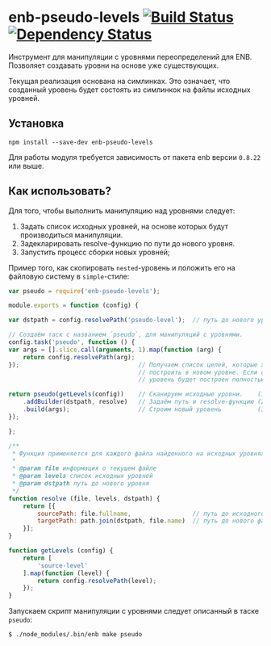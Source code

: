 enb-pseudo-levels [![Build Status](https://travis-ci.org/enb-bem/enb-pseudo-levels.svg?branch=master)](https://travis-ci.org/enb-bem/enb-pseudo-levels) [![Dependency Status](https://gemnasium.com/enb-bem/enb-pseudo-levels.svg)](https://gemnasium.com/enb-bem/enb-pseudo-levels)
=================

Инструмент для манипуляции с уровнями переопределений для ENB. Позволяет создавать уровни на основе уже существующих.

Текущая реализация основана на симлинках. Это означает, что созданный уровень будет состоять из симлинкок на файлы исходных уровней.

Установка
----------

```
npm install --save-dev enb-pseudo-levels
```

Для работы модуля требуется зависимость от пакета enb версии `0.8.22` или выше.

Как использовать?
-----------------

Для того, чтобы выполнить манипуляцию над уровнями следует:

1. Задать список исходных уровней, на основе которых будут производиться манипуляции.
2. Задекларировать resolve-функцию по пути до нового уровня.
3. Запустить процесс сборки новых уровней;

Пример того, как скопировать `nested`-уровень и положить его на файловую систему в `simple`-стиле:

```js
var pseudo = require('enb-pseudo-levels');

module.exports = function (config) {

var dstpath = config.resolvePath('pseudo-level');  // путь до нового уровня

// Создаём таск с названием `pseudo`, для манипуляций с уровнями.
config.task('pseudo', function () {
var args = [].slice.call(arguments, 1).map(function (arg) {
    return config.resolvePath(arg);
});                                 // Получаем список целей, которые хотим
                                    // построить в новом уровне. Если список пуст
                                    // уровень будет построен полностью.

return pseudo(getLevels(config))    // Сканируем исходные уровни.    (1)
    .addBuilder(dstpath, resolve)   // Задаём путь и resolve-функцию (2)
    .build(args);                   // Строим новый уровень          (3)
});

};

/**
 * Функция применяется для каждого файла найденного на исходных уровнях `levels`
 *
 * @param file информация о текущем файле
 * @param levels список исходных уровней
 * @param dstpath путь до нового уровня
 */
function resolve (file, levels, dstpath) {
    return [{
        sourcePath: file.fullname,                 // путь до исходного файла
        targetPath: path.join(dstpath, file.name)  // путь до нового файла
    }];
}

function getLevels (config) {
    return [
        'source-level'
    ].map(function (level) {
        return config.resolvePath(level);
    });
}
```

Запускаем скрипт манипуляции с уровнями следует описанный в таске `pseudo`:

```bash
$ ./node_modules/.bin/enb make pseudo
```
